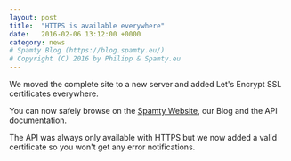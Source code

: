 ```yaml
---
layout: post
title:  "HTTPS is available everywhere"
date:   2016-02-06 13:12:00 +0000
category: news
# Spamty Blog (https://blog.spamty.eu/)
# Copyright (C) 2016 by Philipp & Spamty.eu
---
```

We moved the complete site to a new server and added Let's Encrypt SSL certificates everywhere.

You can now safely browse on the [Spamty Website](https://spamty.eu/), our Blog and the API documentation.

The API was always only available with HTTPS but we now added a valid certificate so you won't get any error notifications.